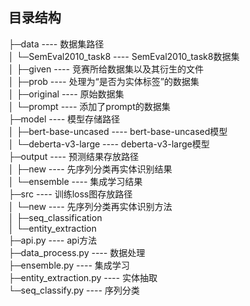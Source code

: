 ## 目录结构
├─data ---- 数据集路径  
│ └─SemEval2010_task8 ---- SemEval2010_task8数据集  
│ ├─given ---- 竞赛所给数据集以及其衍生的文件  
│ ├─prob ---- 处理为“是否为实体标签”的数据集  
│ ├─original ---- 原始数据集  
│ └─prompt ---- 添加了prompt的数据集  
├─model ---- 模型存储路径  
│ ├─bert-base-uncased ---- bert-base-uncased模型  
│ └─deberta-v3-large ---- deberta-v3-large模型  
├─output ---- 预测结果存放路径  
│ ├─new ---- 先序列分类再实体识别结果  
│ └─ensemble ---- 集成学习结果  
├─src ---- 训练loss图存放路径  
│ └─new ---- 先序列分类再实体识别方法  
│ ├─seq_classification  
│ └─entity_extraction  
├─api.py ---- api方法  
├─data_process.py ---- 数据处理  
├─ensemble.py ---- 集成学习  
├─entity_extraction.py ---- 实体抽取  
└─seq_classify.py ---- 序列分类  
